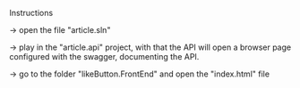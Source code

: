 Instructions

-> open the file "article.sln"

-> play in the "article.api" project, with that the API will open a browser page configured with the swagger, documenting the API.

-> go to the  folder "likeButton.FrontEnd" and open the "index.html" file